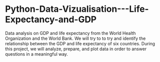 # Python-Data-Vizualisation---Life-Expectancy-and-GDP
Data analysis on GDP and life expectancy from the World Health Organization and the World Bank. We will try to to try and identify the relationship between the GDP and life expectancy of six countries.  During this project, we will analyze, prepare, and plot data in order to answer questions in a meaningful way.
